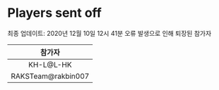 # Players sent off
최종 업데이트: 2020년 12월 10일 12시 41분
오류 발생으로 인해 퇴장된 참가자




| 참가자 |
|:---:|
| KH-L@L-HK |
| RAKSTeam@rakbin007 |